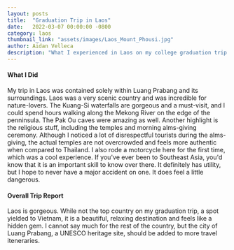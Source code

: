 ```yaml
---
layout: posts
title:  "Graduation Trip in Laos"
date:   2022-03-07 00:00:00 -0800
category: laos
thumbnail_link: "assets/images/Laos_Mount_Phousi.jpg"
author: Aidan Velleca
description: "What I experienced in Laos on my college graduation trip to Vietnam, Laos, Thailand, and the Philippines"
---
```


#### **What I Did**

My trip in Laos was contained solely within Luang Prabang and its surroundings. Laos was a very scenic country and was incredible for nature-lovers. The Kuang-Si waterfalls are gorgeous and a must-visit, and I could spend hours walking along the Mekong River on the edge of the penninsula. The Pak Ou caves were amazing as well. Another highlight is the religious stuff, including the temples and morning alms-giving ceremony. Although I noticed a lot of disrespectful tourists during the alms-giving, the actual temples are not overcrowded and feels more authentic when compared to Thailand. I also rode a motorcycle here for the first time, which was a cool experience. If you've ever been to Southeast Asia, you'd know that it is an important skill to know over there. It definitely has utility, but I hope to never have a major accident on one. It does feel a little dangerous.

#### **Overall Trip Report**

Laos is gorgeous. While not the top country on my graduation trip, a spot yielded to Vietnam, it is a beautiful, relaxing destination and feels like a hidden gem. I cannot say much for the rest of the country, but the city of Luang Prabang, a UNESCO heritage site, should be added to more travel iteneraries.